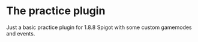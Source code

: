 # The practice plugin
Just a basic practice plugin for 1.8.8 Spigot with some custom gamemodes and events.
